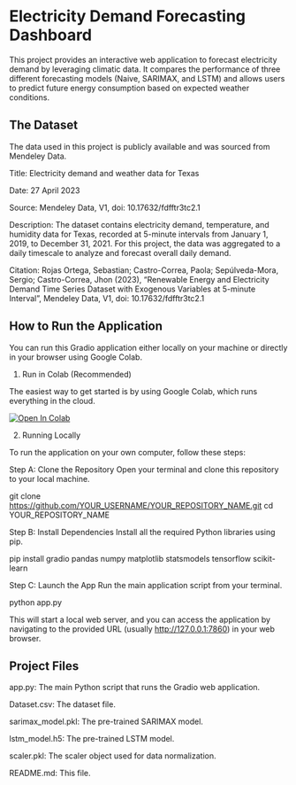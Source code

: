 # Electricity Demand Forecasting Dashboard

This project provides an interactive web application to forecast electricity demand by leveraging climatic data. It compares the performance of three different forecasting models (Naive, SARIMAX, and LSTM) and allows users to predict future energy consumption based on expected weather conditions.

## The Dataset

The data used in this project is publicly available and was sourced from Mendeley Data.

Title: Electricity demand and weather data for Texas

Date: 27 April 2023

Source: Mendeley Data, V1, doi: 10.17632/fdfftr3tc2.1

Description: The dataset contains electricity demand, temperature, and humidity data for Texas, recorded at 5-minute intervals from January 1, 2019, to December 31, 2021. For this project, the data was aggregated to a daily timescale to analyze and forecast overall daily demand.

Citation:
Rojas Ortega, Sebastian; Castro-Correa, Paola; Sepúlveda-Mora, Sergio; Castro-Correa, Jhon (2023), “Renewable Energy and Electricity Demand Time Series Dataset with Exogenous Variables at 5-minute Interval”, Mendeley Data, V1, doi: 10.17632/fdfftr3tc2.1

## How to Run the Application

You can run this Gradio application either locally on your machine or directly in your browser using Google Colab.

1. Run in Colab (Recommended)

The easiest way to get started is by using Google Colab, which runs everything in the cloud.

[![Open In Colab](https://colab.research.google.com/assets/colab-badge.svg)](https://colab.research.google.com/github/RoshanVarghese/TextToImage/blob/main/GenAI_TextToImage_GitHub.ipynb)

2. Running Locally

To run the application on your own computer, follow these steps:

Step A: Clone the Repository
Open your terminal and clone this repository to your local machine.

git clone https://github.com/YOUR_USERNAME/YOUR_REPOSITORY_NAME.git
cd YOUR_REPOSITORY_NAME

Step B: Install Dependencies
Install all the required Python libraries using pip.

pip install gradio pandas numpy matplotlib statsmodels tensorflow scikit-learn

Step C: Launch the App
Run the main application script from your terminal.

python app.py

This will start a local web server, and you can access the application by navigating to the provided URL (usually http://127.0.0.1:7860) in your web browser.

## Project Files

app.py: The main Python script that runs the Gradio web application.

Dataset.csv: The dataset file.

sarimax_model.pkl: The pre-trained SARIMAX model.

lstm_model.h5: The pre-trained LSTM model.

scaler.pkl: The scaler object used for data normalization.

README.md: This file.
